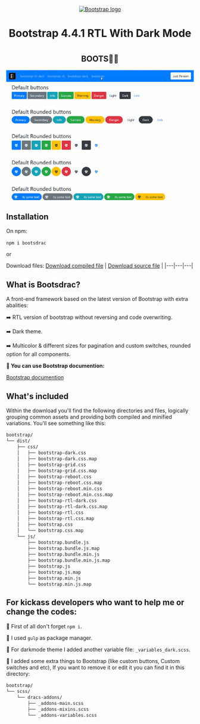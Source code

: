<p align="center">  
  <a href="https://mrjelveh.github.io/BootsDrac/">  
    <img src="https://images-wixmp-ed30a86b8c4ca887773594c2.wixmp.com/f/18badad6-546e-4546-8520-a9c44a8b2451/ddh0ecr-a7007a9a-4b1d-44af-b930-aa9d506428cb.png?token=eyJ0eXAiOiJKV1QiLCJhbGciOiJIUzI1NiJ9.eyJzdWIiOiJ1cm46YXBwOjdlMGQxODg5ODIyNjQzNzNhNWYwZDQxNWVhMGQyNmUwIiwiaXNzIjoidXJuOmFwcDo3ZTBkMTg4OTgyMjY0MzczYTVmMGQ0MTVlYTBkMjZlMCIsIm9iaiI6W1t7InBhdGgiOiJcL2ZcLzE4YmFkYWQ2LTU0NmUtNDU0Ni04NTIwLWE5YzQ0YThiMjQ1MVwvZGRoMGVjci1hNzAwN2E5YS00YjFkLTQ0YWYtYjkzMC1hYTlkNTA2NDI4Y2IucG5nIn1dXSwiYXVkIjpbInVybjpzZXJ2aWNlOmZpbGUuZG93bmxvYWQiXX0.VZY2JAQAO49rx38qz5QuNSEVKPGlxRokrxJHKMjU_LU" alt="Bootstrap logo" width="72" height="72">  
  </a>  
</p>
<h1 align="center">
	Bootstrap 4.4.1 RTL With Dark Mode
<h1>
<h2 align="center">
  BOOTS🧛‍♂️
</h2>

<div align="center"><a target="_blank" href="./demo/Bootsdrac.gif"><img src="./demo/Bootsdrac.gif" title="Bootsdrac showcase" /></a></div>


## Installation

On npm:

`npm i bootsdrac`

or

Download files:
[Download compiled file](https://github.com/mrjelveh/BootsDrac/releases/download/1.0.0/Bootsdrac-Compiled-v1.0.0-dist.zip) | [Download source file](https://github.com/mrjelveh/BootsDrac/archive/1.0.0.zip) | 
|---|---|---|

## What is Bootsdrac?

A front-end framework based on the latest version of Bootstrap with extra abalities: 

➡️ RTL version of bootstrap without reversing and code overwriting.

➡️ Dark theme.

➡️ Multicolor & different sizes for pagination and custom switches, rounded option for all components.

 **📑 You can use Bootstrap documention:** 

[Bootstrap documention](https://getbootstrap.com/docs/4.4/getting-started/introduction)  


## What's included
  
Within the download you'll find the following directories and files, logically grouping common assets and providing both compiled and minified variations. You'll see something like this:  
  
```text  
bootstrap/  
└── dist/  
    ├── css/  
    │   ├── bootstrap-dark.css  
    │   ├── bootstrap-dark.css.map  
    │   ├── bootstrap-grid.css  
    │   ├── bootstrap-grid.css.map  
    │   ├── bootstrap-reboot.css  
    │   ├── bootstrap-reboot.css.map  
    │   ├── bootstrap-reboot.min.css  
    │   ├── bootstrap-reboot.min.css.map  
    │   ├── bootstrap-rtl-dark.css  
    │   ├── bootstrap-rtl-dark.css.map  
    │   ├── bootstrap-rtl.css  
    │   ├── bootstrap-rtl.css.map  
    │   ├── bootstrap.css  
    │   └── bootstrap.css.map  
    └── js/  
        ├── bootstrap.bundle.js  
        ├── bootstrap.bundle.js.map  
        ├── bootstrap.bundle.min.js  
        ├── bootstrap.bundle.min.js.map  
        ├── bootstrap.js  
        ├── bootstrap.js.map  
        ├── bootstrap.min.js  
        └── bootstrap.min.js.map  
```

## For kickass developers who want to help me or change the codes:

🔹 First of all don't forget `npm i`.

🔹 I used `gulp` as package manager.

🔹 For darkmode theme I added another variable file: `_variables_dark.scss`.

🔹 I added some extra things to Bootstrap (like custom buttons, Custom switches and etc), If you want to remove it or edit it you can find it in this directory:

```text  
bootstrap/  
└── scss/  
    └── dracs-addons/  
        ├── _addons-main.scss  
        ├── _addons-mixins.scss  
        └── _addons-variables.scss
```
